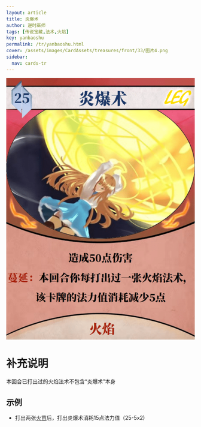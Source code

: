 ```yaml
---
layout: article
title: 炎爆术
author: 逆时巫师
tags: [传说宝藏,法术,火焰]
key: yanbaoshu
permalink: /tr/yanbaoshu.html
cover: /assets/images/CardAssets/treasures/front/33/图片4.png
sidebar:
  nav: cards-tr
---
```

![](/assets/images/CardAssets/treasures/front/33/图片4.png)

# 补充说明
本回合已打出过的火焰法术不包含“炎爆术”本身


## 示例
* 打出两张[火苗](/tr/huomiao.html)后，打出炎爆术消耗15点法力值（25-5x2)